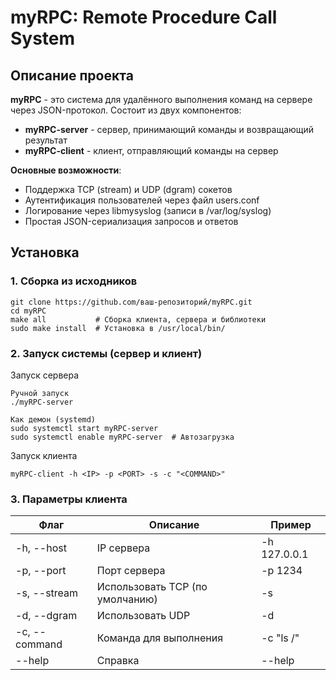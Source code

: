 # myRPC: Remote Procedure Call System

## Описание проекта
**myRPC** - это система для удалённого выполнения команд на сервере через JSON-протокол. Состоит из двух компонентов:
- **myRPC-server** - сервер, принимающий команды и возвращающий результат
- **myRPC-client** - клиент, отправляющий команды на сервер

**Основные возможности**:
- Поддержка TCP (stream) и UDP (dgram) сокетов
- Аутентификация пользователей через файл users.conf
- Логирование через libmysyslog (записи в /var/log/syslog)
- Простая JSON-сериализация запросов и ответов

## Установка

### 1. Сборка из исходников
```
git clone https://github.com/ваш-репозиторий/myRPC.git
cd myRPC
make all           # Сборка клиента, сервера и библиотеки
sudo make install  # Установка в /usr/local/bin/
```

### 2. Запуск системы (сервер и клиент)
Запуск сервера
```
Ручной запуск
./myRPC-server
```
```
Как демон (systemd)
sudo systemctl start myRPC-server
sudo systemctl enable myRPC-server  # Автозагрузка
```
Запуск клиента
```
myRPC-client -h <IP> -p <PORT> -s -c "<COMMAND>"
```
### 3. Параметры клиента
| Флаг | Описание |	Пример |
| --- | --- | --- |
| -h, --host |	IP сервера |	-h 127.0.0.1 |
| -p, --port |	Порт сервера |	-p 1234 |
| -s, --stream |	Использовать TCP (по умолчанию) |	-s |
| -d, --dgram |	Использовать UDP |	-d |
| -c, --command |	Команда для выполнения |	-c "ls /" |
| --help |	Справка |	--help |
